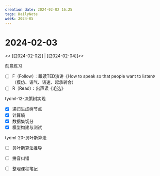 ```yaml
---
creation date: 2024-02-02 16:25
tags: DailyNote
week: 2024-05
---
```


# 2024-02-03

<< [[2024-02-02]] | [[2024-02-04]]>>

刻意练习
- [ ] F（Follow）：跟读TED演讲《How to speak so that people want to listen》（模仿、语气、语速、起承转合）
- [ ] R（Read）：出声读《毛选》

tydml-12-决策树实现
- [x] 递归生成树节点
- [x] 计算熵
- [x] 数据集切分
- [x] 模型构建与测试

tydml-20-贝叶斯算法
- [ ] 贝叶斯算法推导
- [ ] 拼音纠错



- [ ] 整理课程笔记